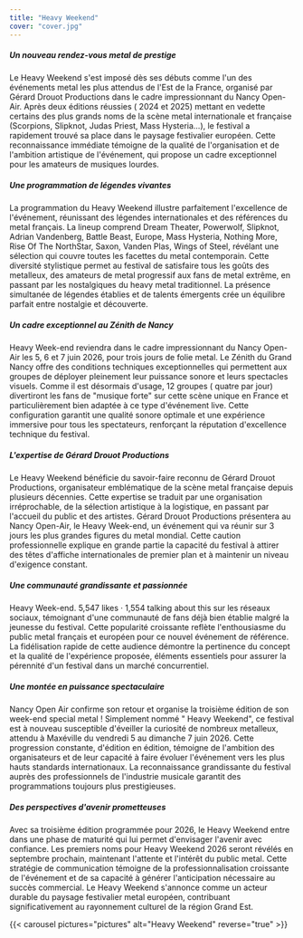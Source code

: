 ```yaml
---
title: "Heavy Weekend"
cover: "cover.jpg"
---
```


##### Un nouveau rendez-vous metal de prestige

Le Heavy Weekend s'est imposé dès ses débuts comme l'un des événements metal les plus attendus de l'Est de la France,
organisé par Gérard Drouot Productions dans le cadre impressionnant du Nancy Open-Air. Après deux éditions réussies (
2024 et 2025) mettant en vedette certains des plus grands noms de la scène metal internationale et française (Scorpions,
Slipknot, Judas Priest, Mass Hysteria...), le festival a rapidement trouvé sa place dans le paysage festivalier
européen. Cette reconnaissance immédiate témoigne de la qualité de l'organisation et de l'ambition artistique de
l'événement, qui propose un cadre exceptionnel pour les amateurs de musiques lourdes.

##### Une programmation de légendes vivantes

La programmation du Heavy Weekend illustre parfaitement l'excellence de l'événement, réunissant des légendes
internationales et des références du metal français. La lineup comprend Dream Theater, Powerwolf, Slipknot, Adrian
Vandenberg, Battle Beast, Europe, Mass Hysteria, Nothing More, Rise Of The NorthStar, Saxon, Vanden Plas,
Wings of Steel, révélant une sélection qui couvre toutes les facettes du metal contemporain. Cette diversité stylistique
permet au festival de satisfaire tous les goûts des metalleux, des amateurs de metal progressif aux fans de metal
extrême, en passant par les nostalgiques du heavy metal traditionnel. La présence simultanée de légendes établies et de
talents émergents crée un équilibre parfait entre nostalgie et découverte.

##### Un cadre exceptionnel au Zénith de Nancy

Heavy Week-end reviendra dans le cadre impressionnant du Nancy Open-Air les 5, 6 et 7 juin 2026, pour trois jours de
folie metal. Le Zénith du Grand Nancy offre des conditions techniques exceptionnelles qui permettent aux groupes de
déployer pleinement leur puissance sonore et leurs spectacles visuels. Comme il est désormais d'usage, 12 groupes (
quatre par jour) divertiront les fans de "musique forte" sur cette scène unique en France et particulièrement bien
adaptée à ce type d'événement live. Cette configuration garantit une qualité sonore optimale et une expérience immersive
pour tous les spectateurs, renforçant la réputation d'excellence technique du festival.

##### L'expertise de Gérard Drouot Productions

Le Heavy Weekend bénéficie du savoir-faire reconnu de Gérard Drouot Productions, organisateur emblématique de la scène
metal française depuis plusieurs décennies. Cette expertise se traduit par une organisation irréprochable, de la
sélection artistique à la logistique, en passant par l'accueil du public et des artistes. Gérard Drouot Productions
présentera au Nancy Open-Air, le Heavy Week-end, un événement qui va réunir sur 3 jours les plus grandes figures du
metal mondial. Cette caution professionnelle explique en grande partie la capacité du festival à attirer des têtes
d'affiche internationales de premier plan et à maintenir un niveau d'exigence constant.

##### Une communauté grandissante et passionnée

Heavy Week-end. 5,547 likes · 1,554 talking about this sur les réseaux sociaux, témoignant d'une communauté de fans déjà
bien établie malgré la jeunesse du festival. Cette popularité croissante reflète l'enthousiasme du public metal français
et européen pour ce nouvel événement de référence. La fidélisation rapide de cette audience démontre la pertinence du
concept et la qualité de l'expérience proposée, éléments essentiels pour assurer la pérennité d'un festival dans un
marché concurrentiel.

##### Une montée en puissance spectaculaire

Nancy Open Air confirme son retour et organise la troisième édition de son week-end special metal ! Simplement nommé "
Heavy Weekend", ce festival est à nouveau susceptible d'éveiller la curiosité de nombreux metalleux, attendu à Maxéville
du vendredi 5 au dimanche 7 juin 2026. Cette progression constante, d'édition en édition, témoigne de l'ambition des
organisateurs et de leur capacité à faire évoluer l'événement vers les plus hauts standards internationaux. La
reconnaissance grandissante du festival auprès des professionnels de l'industrie musicale garantit des programmations
toujours plus prestigieuses.

##### Des perspectives d'avenir prometteuses

Avec sa troisième édition programmée pour 2026, le Heavy Weekend entre dans une phase de maturité qui lui permet
d'envisager l'avenir avec confiance. Les premiers noms pour Heavy Weekend 2026 seront révélés en septembre prochain,
maintenant l'attente et l'intérêt du public metal. Cette stratégie de communication témoigne de la professionnalisation
croissante de l'événement et de sa capacité à générer l'anticipation nécessaire au succès commercial. Le Heavy Weekend
s'annonce comme un acteur durable du paysage festivalier metal européen, contribuant significativement au rayonnement
culturel de la région Grand Est.


{{< carousel pictures="pictures" alt="Heavy Weekend" reverse="true" >}}
